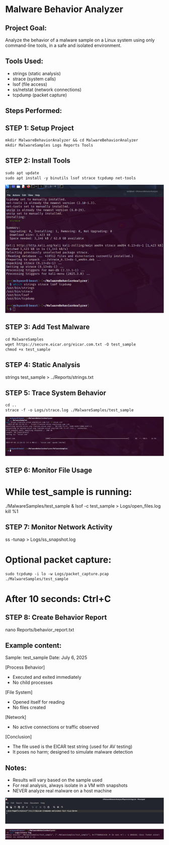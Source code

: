 Malware Behavior Analyzer
=========================
Project Goal:
-------------
Analyze the behavior of a malware sample on a Linux system using only command-line tools, in a safe and isolated environment.

Tools Used:
-----------
- strings (static analysis)
- strace (system calls)
- lsof (file access)
- ss/netstat (network connections)
- tcpdump (packet capture)

Steps Performed:
----------------

 STEP 1: Setup Project
------------------------
```
mkdir MalwareBehaviorAnalyzer && cd MalwareBehaviorAnalyzer
mkdir MalwareSamples Logs Reports Tools
```
 STEP 2: Install Tools
------------------------
```
sudo apt update
sudo apt install -y binutils lsof strace tcpdump net-tools
```
![Malware Analysis Report](https://raw.githubusercontent.com/mchyasn/cyber-Projs-beginner-to-advanced/main/BeginnerProjects/MalwareBehaviorAnalyzer/screenshots/2025-07-05_21-26.png)

 STEP 3: Add Test Malware
---------------------------
```
cd MalwareSamples
wget https://secure.eicar.org/eicar.com.txt -O test_sample
chmod +x test_sample
```
 STEP 4: Static Analysis
--------------------------
strings test_sample > ../Reports/strings.txt

 STEP 5: Trace System Behavior
-------------------------------
```
cd ..
strace -f -o Logs/strace.log ./MalwareSamples/test_sample
```
![Malware Behavior Patterns](https://raw.githubusercontent.com/mchyasn/cyber-Projs-beginner-to-advanced/main/BeginnerProjects/MalwareBehaviorAnalyzer/screenshots/2025-07-05_21-26_1.png)

 STEP 6: Monitor File Usage
----------------------------
# While test_sample is running:
./MalwareSamples/test_sample & 
lsof -c test_sample > Logs/open_files.log
kill %1

 STEP 7: Monitor Network Activity
----------------------------------
ss -tunap > Logs/ss_snapshot.log

# Optional packet capture:
```
sudo tcpdump -i lo -w Logs/packet_capture.pcap
./MalwareSamples/test_sample
```
# After 10 seconds: Ctrl+C

 STEP 8: Create Behavior Report
--------------------------------
nano Reports/behavior_report.txt

Example content:
----------------
Sample: test_sample
Date: July 6, 2025

[Process Behavior]
- Executed and exited immediately
- No child processes

[File System]
- Opened itself for reading
- No files created

[Network]
- No active connections or traffic observed

[Conclusion]
- The file used is the EICAR test string (used for AV testing)
- It poses no harm; designed to simulate malware detection

Notes:
------
- Results will vary based on the sample used
- For real analysis, always isolate in a VM with snapshots
- NEVER analyze real malware on a host machine

![Malware Detection Results](https://raw.githubusercontent.com/mchyasn/cyber-Projs-beginner-to-advanced/main/BeginnerProjects/MalwareBehaviorAnalyzer/screenshots/2025-07-05_21-30.png)

![Malware Analysis Summary](https://raw.githubusercontent.com/mchyasn/cyber-Projs-beginner-to-advanced/main/BeginnerProjects/MalwareBehaviorAnalyzer/screenshots/4.png)
